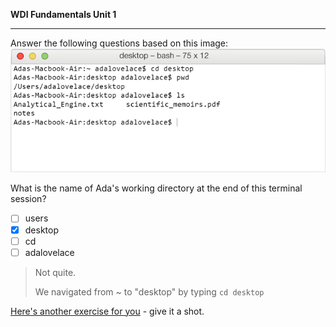 **WDI Fundamentals Unit 1**

---

Answer the following questions based on this image: ![:image](../assets/chapter1/quiz2.gif)

What is the name of Ada's working directory at the end of this terminal session?

- [ ] users
- [x] desktop
- [ ] cd
- [ ] adalovelace

> Not quite.
>
> We navigated from ~ to "desktop" by typing `cd desktop`

[Here's another exercise for you](07_exercise.md) - give it a shot.
